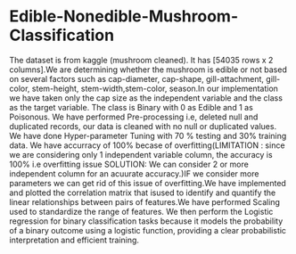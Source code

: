 # Edible-Nonedible-Mushroom-Classification
The dataset is from kaggle (mushroom cleaned). It has [54035 rows x 2 columns].We are determining whether the mushroom is edible or not based on several factors such as cap-diameter, cap-shape, gill-attachment, gill-color, stem-height, stem-width,stem-color, season.In our implementation we have taken only the cap size as the independent variable and the class as the target variable. The class is Binary with 0 as Edible and 1 as Poisonous. We have performed Pre-processing i.e, deleted null and duplicated records, our data is cleaned with no null or duplicated values. We have done Hyper-parameter Tuning with 70 % testing and 30% training data. We have accurracy of 100% becase of overfitting(LIMITATION : since we are considering only 1 independent variable column, the accuracy is 100% i.e overfitting issue SOLUTION: We can consider 2 or more independent column for an acuurate accuracy.)IF we consider more parameters we can get rid of this issue of overfitting.We have implemented and plotted the correlation matrix that isused to identify and quantify the linear relationships between pairs of features.We have performed Scaling used to standardize the range of features. We then perform the Logistic regression for binary classification tasks because it models the probability of a binary outcome using a logistic function, providing a clear probabilistic interpretation and efficient training.

